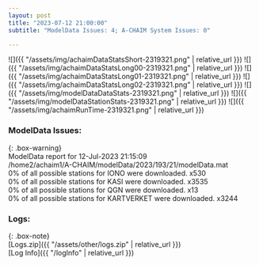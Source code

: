 ```yaml
---
layout: post
title: "2023-07-12 21:00:00"
subtitle: "ModelData Issues: 4; A-CHAIM System Issues: 0"

---
```


![]({{ "/assets/img/achaimDataStatsShort-2319321.png" | relative_url }})
![]({{ "/assets/img/achaimDataStatsLong00-2319321.png" | relative_url }})
![]({{ "/assets/img/achaimDataStatsLong01-2319321.png" | relative_url }})
![]({{ "/assets/img/achaimDataStatsLong02-2319321.png" | relative_url }})
![]({{ "/assets/img/modelDataDataStats-2319321.png" | relative_url }})
![]({{ "/assets/img/modelDataStationStats-2319321.png" | relative_url }})
![]({{ "/assets/img/achaimRunTime-2319321.png" | relative_url }})


### ModelData Issues:  
  
{: .box-warning}  
 ModelData report for 12-Jul-2023 21:15:09   
 /home2/achaim1/A-CHAIM/modelData/2023/193/21/modelData.mat   
 0% of all possible stations for IONO were downloaded. x530   
 0% of all possible stations for KASI were downloaded. x3535   
 0% of all possible stations for QGN were downloaded. x13   
 0% of all possible stations for KARTVERKET were downloaded. x3244   
  


### Logs:  
  
{: .box-note}  
[Logs.zip]({{ "/assets/other/logs.zip" | relative_url }})  
[Log Info]({{ "/logInfo" | relative_url }})  
